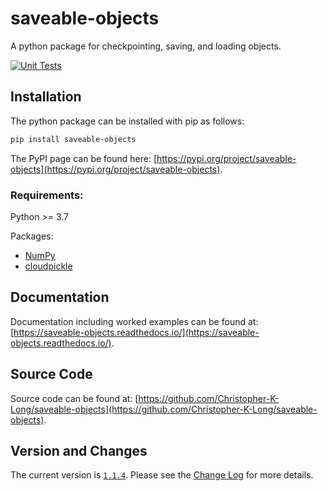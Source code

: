 # saveable-objects
A python package for checkpointing, saving, and loading objects.

[![Unit Tests](https://github.com/Christopher-K-Long/saveable-objects/actions/workflows/test-python-package.yml/badge.svg?branch=main)](https://github.com/Christopher-K-Long/saveable-objects/actions/workflows/test-python-package.yml)

## Installation

The python package can be installed with pip as follows:
```bash
pip install saveable-objects
```

The PyPI page can be found here: [https://pypi.org/project/saveable-objects](https://pypi.org/project/saveable-objects).

### Requirements:

Python >= 3.7

Packages:

- [NumPy](https://numpy.org/)
- [cloudpickle](https://github.com/cloudpipe/cloudpickle)

## Documentation

Documentation including worked examples can be found at: [https://saveable-objects.readthedocs.io/](https://saveable-objects.readthedocs.io/).

## Source Code

Source code can be found at: [https://github.com/Christopher-K-Long/saveable-objects](https://github.com/Christopher-K-Long/saveable-objects).


## Version and Changes

The current version is [`1.1.4`](ChangeLog.md#release-114). Please see the [Change Log](ChangeLog.md) for more
details.

